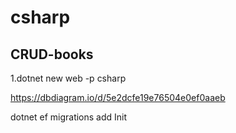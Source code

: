 # csharp

## CRUD-books
1.dotnet new web -p csharp

https://dbdiagram.io/d/5e2dcfe19e76504e0ef0aaeb

dotnet ef migrations add Init